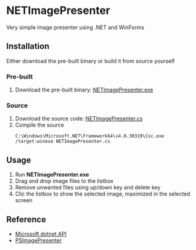 # NETImagePresenter
Very simple image presenter using .NET and WinForms

## Installation
Either download the pre-built binary or build it from source yourself

### Pre-built
1. Download the pre-built binary: [NETImagePresenter.exe](../../releases/latest/download/NETImagePresenter.exe)

### Source
1. Download the source code: [NETImagePresenter.cs](../../raw/master/NETImagePresenter.cs)
2. Compile the source
   ```
   C:\Windows\Microsoft.NET\Framework64\v4.0.30319\Csc.exe /target:winexe NETImagePresenter.cs
   ```

## Usage
1. Run **NETImagePresenter.exe**
2. Drag and drop image files to the listbox
3. Remove unwanted files using up/down key and delete key
4. Clic the listbox to show the selected image, maximized in the selected screen

## Reference
* [Microsoft dotnet API](https://docs.microsoft.com/en-us/dotnet/api/system.windows.forms)
* [PSImagePresenter](https://github.com/hamletmun/PSImagePresenter)
